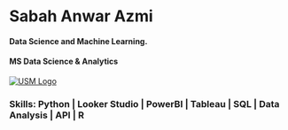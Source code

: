 # **Sabah Anwar Azmi**
#### Data Science and Machine Learning. 
#### MS Data Science & Analytics
[![USM Logo](https://www.usm.my/templates/yootheme/cache/usm-white-475e851a.png)](https://www.usm.my/)

### Skills: **Python | Looker Studio | PowerBI | Tableau | SQL | Data Analysis | API | R**
